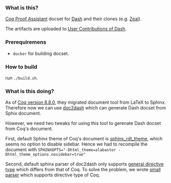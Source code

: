### What is this?

[Coq Proof Assistant](https://coq.inria.fr/) docset for [Dash](https://kapeli.com/dash) and their clones (e.g. [Zeal](https://zealdocs.org/)).

The artifacts are uploaded to [User Contributions of Dash](https://github.com/Kapeli/Dash-User-Contributions/tree/master/docsets/Coq).


### Prerequiremens
- `docker` for building docset.

### How to build
run `./build.sh`.

### What is this doing?
As of [Coq version 8.8.0](https://github.com/coq/coq/releases/tag/V8.8.0), they migrated document tool from LaTeX to Sphinx. Therefore now we can use [doc2dash](https://doc2dash.readthedocs.io/en/stable/) which can generate Dash docset from Sphix document.

However, we need two tweaks for using this tool to gerenate Dash docset from Coq's document.

First, default Sphinx theme of Coq's document is [sphinx_rdt_theme](https://github.com/rtfd/sphinx_rtd_theme), which seems no option to disable sidebar. Hence we had to recompile the document with `SPHINXOPTS="-Dhtml_theme=alabaster -Dhtml_theme_options.nosidebar=true"`

Second, default sphinx parser of doc2dash only supports [general directive type](https://github.com/hynek/doc2dash/blob/ff16a7591a9ed0a9711a52b13699f94b48e8a9b1/src/doc2dash/parsers/intersphinx.py#L15-L35) which differs from that of Coq. To solve the problem, we wrote [small parser](https://github.com/pjmtdw/dash-docset-coq/blob/master/coq_parser.py) which supports directive type of Coq.
